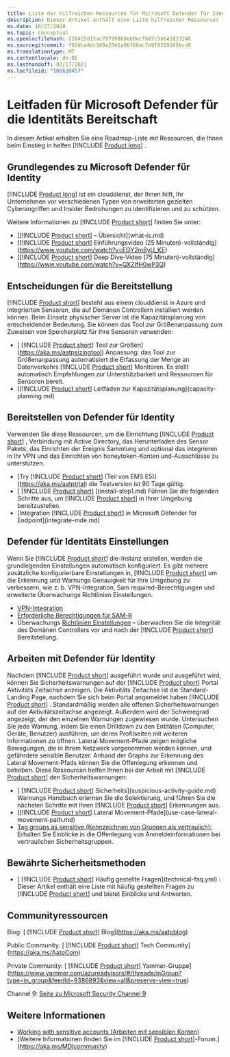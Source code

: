 ```yaml
---
title: Liste der hilfreichen Ressourcen für Microsoft Defender für Identity
description: Dieser Artikel enthält eine Liste hilfreicher Ressourcen für Microsoft Defender für Identity.
ms.date: 10/27/2020
ms.topic: conceptual
ms.openlocfilehash: 218422d15ac797998b0eb0ecfb87c5b641823246
ms.sourcegitcommit: f92dca4dc3d8a25b1a06f68ac7a9f8318105bcd8
ms.translationtype: MT
ms.contentlocale: de-DE
ms.lasthandoff: 02/17/2021
ms.locfileid: "100630457"
---
```

# <a name="microsoft-defender-for-identity-readiness-guide"></a>Leitfaden für Microsoft Defender für die Identitäts Bereitschaft

In diesem Artikel erhalten Sie eine Roadmap-Liste mit Ressourcen, die Ihnen beim Einstieg in helfen [!INCLUDE [Product long](includes/product-long.md)] .

## <a name="understanding-microsoft-defender-for-identity"></a>Grundlegendes zu Microsoft Defender für Identity

[!INCLUDE [Product long](includes/product-long.md)] ist ein clouddienst, der Ihnen hilft, Ihr Unternehmen vor verschiedenen Typen von erweiterten gezielten Cyberangriffen und Insider Bedrohungen zu identifizieren und zu schützen.

Weitere Informationen zu [!INCLUDE [Product short](includes/product-short.md)] finden Sie unter:

- [[!INCLUDE [Product short](includes/product-short.md)] – Übersicht](what-is.md)
- [[!INCLUDE [Product short](includes/product-short.md)] Einführungsvideo (25 Minuten)-vollständig](https://www.youtube.com/watch?v=EGY2m8yU_KE)
- [[!INCLUDE [Product short](includes/product-short.md)] Deep Dive-Video (75 Minuten)-vollständig](https://www.youtube.com/watch?v=QXZIfH0wP3Q)

## <a name="deployment-decisions"></a>Entscheidungen für die Bereitstellung

[!INCLUDE [Product short](includes/product-short.md)] besteht aus einem clouddienst in Azure und integrierten Sensoren, die auf Domänen Controllern installiert werden können. Beim Einsatz physischer Server ist die Kapazitätsplanung von entscheidender Bedeutung. Sie können das Tool zur Größenanpassung zum Zuweisen von Speicherplatz für Ihre Sensoren verwenden:

- [ [!INCLUDE [Product short](includes/product-short.md)] Tool zur Größen](https://aka.ms/aatpsizingtool) Anpassung: das Tool zur Größenanpassung automatisiert die Erfassung der Menge an Datenverkehrs [!INCLUDE [Product short](includes/product-short.md)] Monitoren. Es stellt automatisch Empfehlungen zur Unterstützbarkeit und Ressourcen für Sensoren bereit.
- [[!INCLUDE [Product short](includes/product-short.md)] Leitfaden zur Kapazitätsplanung](capacity-planning.md)

## <a name="deploy-defender-for-identity"></a>Bereitstellen von Defender für Identity

Verwenden Sie diese Ressourcen, um die Einrichtung [!INCLUDE [Product short](includes/product-short.md)] , Verbindung mit Active Directory, das Herunterladen des Sensor Pakets, das Einrichten der Ereignis Sammlung und optional das integrieren in Ihr VPN und das Einrichten von honeytoken-Konten und-Ausschlüsse zu unterstützen.

- [Try [!INCLUDE [Product short](includes/product-short.md)] (Teil von EMS E5)](https://aka.ms/aatptrial)  die Testversion ist 90 Tage gültig.
- [ [!INCLUDE [Product short](includes/product-short.md)] ](install-step1.md) Führen Sie die folgenden Schritte aus, um [!INCLUDE [Product short](includes/product-short.md)] in Ihrer Umgebung bereitzustellen.
- [Integration [!INCLUDE [Product short](includes/product-short.md)] in Microsoft Defender for Endpoint](integrate-mde.md)

## <a name="defender-for-identity-settings"></a>Defender für Identitäts Einstellungen

Wenn Sie [!INCLUDE [Product short](includes/product-short.md)] die-Instanz erstellen, werden die grundlegenden Einstellungen automatisch konfiguriert. Es gibt mehrere zusätzliche konfigurierbare Einstellungen in, [!INCLUDE [Product short](includes/product-short.md)] um die Erkennung und Warnungs Genauigkeit für Ihre Umgebung zu verbessern, wie z. b. VPN-Integration, Sam required-Berechtigungen und erweiterte Überwachungs Richtlinien Einstellungen.

- [VPN-Integration](install-step6-vpn.md)
- [Erforderliche Berechtigungen für SAM-R](install-step8-samr.md)
- Überwachungs [Richtlinien Einstellungen](configure-windows-event-collection.md) – überwachen Sie die Integrität des Domänen Controllers vor und nach der [!INCLUDE [Product short](includes/product-short.md)] Bereitstellung.

## <a name="work-with-defender-for-identity"></a>Arbeiten mit Defender für Identity

Nachdem [!INCLUDE [Product short](includes/product-short.md)] ausgeführt wurde und ausgeführt wird, können Sie Sicherheitswarnungen auf der [!INCLUDE [Product short](includes/product-short.md)] Portal Aktivitäts Zeitachse anzeigen. Die Aktivitäts Zeitachse ist die Standard-Landing Page, nachdem Sie sich beim Portal angemeldet haben [!INCLUDE [Product short](includes/product-short.md)] . Standardmäßig werden alle offenen Sicherheitswarnungen auf der Aktivitätszeitachse angezeigt. Außerdem wird der Schweregrad angezeigt, der den einzelnen Warnungen zugewiesen wurde. Untersuchen Sie jede Warnung, indem Sie einen Drilldown zu den Entitäten (Computer, Geräte, Benutzer) ausführen, um deren Profilseiten mit weiteren Informationen zu öffnen. Lateral Movement-Pfade zeigen mögliche Bewegungen, die in Ihrem Netzwerk vorgenommen werden können, und gefährdete sensible Benutzer. Anhand der Graphs zur Erkennung des Lateral Movement-Pfads können Sie die Offenlegung erkennen und beheben. Diese Ressourcen helfen Ihnen bei der Arbeit mit [!INCLUDE [Product short](includes/product-short.md)] den Sicherheitswarnungen:

- [ [!INCLUDE [Product short](includes/product-short.md)] Sicherheits](suspicious-activity-guide.md) Warnungs Handbuch erlernen Sie die Selektierung, und führen Sie die nächsten Schritte mit Ihren [!INCLUDE [Product short](includes/product-short.md)] Erkennungen aus.
- [[!INCLUDE [Product short](includes/product-short.md)] Lateral Movement-Pfade](use-case-lateral-movement-path.md)
- [Tag groups as sensitive (Kennzeichnen von Gruppen als vertraulich):](manage-sensitive-honeytoken-accounts.md) Erhalten Sie Einblicke in die Offenlegung von Anmeldeinformationen bei vertraulichen Sicherheitsgruppen.

## <a name="security-best-practices"></a>Bewährte Sicherheitsmethoden

- [ [!INCLUDE [Product short](includes/product-short.md)] Häufig gestellte Fragen](technical-faq.yml) : Dieser Artikel enthält eine Liste mit häufig gestellten Fragen zu [!INCLUDE [Product short](includes/product-short.md)] und bietet Einblicke und Antworten.

## <a name="community-resources"></a>Communityressourcen

Blog: [ [!INCLUDE [Product short](includes/product-short.md)] Blog](https://aka.ms/aatpblog)

Public Community: [ [!INCLUDE [Product short](includes/product-short.md)] Tech Community](https://aka.ms/AatpCom)

Private Community: [ [!INCLUDE [Product short](includes/product-short.md)] Yammer-Gruppe](https://www.yammer.com/azureadvisors/#/threads/inGroup?type=in_group&feedId=9386893&view=all&preserve-view=true)

Channel 9: [Seite zu Microsoft Security Channel 9](https://channel9.msdn.com/Shows/Microsoft-Security/)

## <a name="see-also"></a>Weitere Informationen

- [Working with sensitive accounts (Arbeiten mit sensiblen Konten)](manage-sensitive-honeytoken-accounts.md)
- [Weitere Informationen finden Sie im [!INCLUDE [Product short](includes/product-short.md)]-Forum.](https://aka.ms/MDIcommunity)
